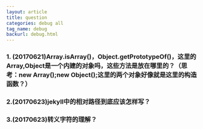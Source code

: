 ```yaml
---
layout: article
title: question
categories: debug all
tag_name: debug
backurl: debug.html
---
```

### 1. (20170621)Array.isArray()，Object.getPrototypeOf()，这里的Array,Object是一个内建的对象吗，这些方法是放在哪里的？（思考：new Array();new Object();这里的两个对象好像就是这里的构造函数？）
### 2.(20170623)jekyll中的相对路径到底应该怎样写？
### 3.(20170623)转义字符的理解？